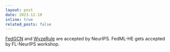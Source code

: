 ```yaml
---
layout: post
date: 2023-12-10
inline: true
related_posts: false
---
```

[FedGCN](https://arxiv.org/abs/2201.12433) and [WyzeRule](https://openreview.net/forum?id=qynH28Y4xE) are accepted by NeurIPS. FedML-HE gets accepted by FL-NeurIPS workshop.